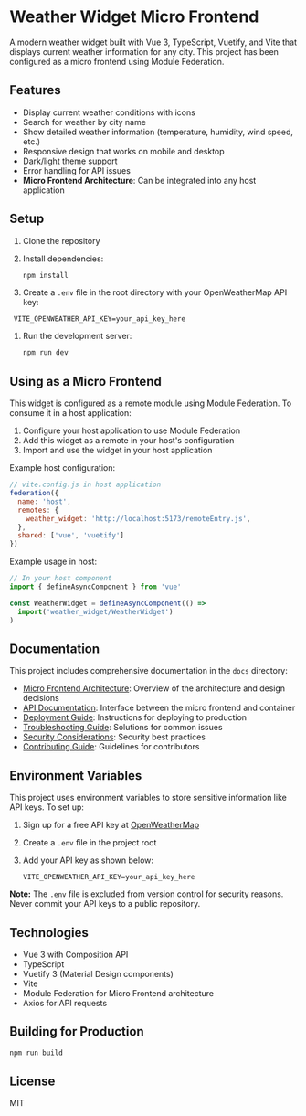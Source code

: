 # Weather Widget Micro Frontend

A modern weather widget built with Vue 3, TypeScript, Vuetify, and Vite that displays current weather information for any city. This project has been configured as a micro frontend using Module Federation.

## Features

- Display current weather conditions with icons
- Search for weather by city name
- Show detailed weather information (temperature, humidity, wind speed, etc.)
- Responsive design that works on mobile and desktop
- Dark/light theme support
- Error handling for API issues
- **Micro Frontend Architecture**: Can be integrated into any host application

## Setup

1. Clone the repository
2. Install dependencies:

   ```bash
   npm install
   ```

3. Create a `.env` file in the root directory with your OpenWeatherMap API key:

  ```plaintext
   VITE_OPENWEATHER_API_KEY=your_api_key_here
   ```

1. Run the development server:

   ```bash
   npm run dev
   ```

## Using as a Micro Frontend

This widget is configured as a remote module using Module Federation. To consume it in a host application:

1. Configure your host application to use Module Federation
2. Add this widget as a remote in your host's configuration
3. Import and use the widget in your host application

Example host configuration:

```javascript
// vite.config.js in host application
federation({
  name: 'host',
  remotes: {
    weather_widget: 'http://localhost:5173/remoteEntry.js',
  },
  shared: ['vue', 'vuetify']
})
```

Example usage in host:

```javascript
// In your host component
import { defineAsyncComponent } from 'vue'

const WeatherWidget = defineAsyncComponent(() => 
  import('weather_widget/WeatherWidget')
)
```

## Documentation

This project includes comprehensive documentation in the `docs` directory:

- [Micro Frontend Architecture](./docs/MICRO-FRONTEND-ARCHITECTURE.md): Overview of the architecture and design decisions
- [API Documentation](./docs/API-DOCUMENTATION.md): Interface between the micro frontend and container
- [Deployment Guide](./docs/DEPLOYMENT.md): Instructions for deploying to production
- [Troubleshooting Guide](./docs/TROUBLESHOOTING.md): Solutions for common issues
- [Security Considerations](./docs/SECURITY.md): Security best practices
- [Contributing Guide](./docs/CONTRIBUTING.md): Guidelines for contributors

## Environment Variables

This project uses environment variables to store sensitive information like API keys. To set up:

1. Sign up for a free API key at [OpenWeatherMap](https://openweathermap.org/api)
2. Create a `.env` file in the project root
3. Add your API key as shown below:

   ```plaintext
   VITE_OPENWEATHER_API_KEY=your_api_key_here
   ```

**Note:** The `.env` file is excluded from version control for security reasons. Never commit your API keys to a public repository.

## Technologies

- Vue 3 with Composition API
- TypeScript
- Vuetify 3 (Material Design components)
- Vite
- Module Federation for Micro Frontend architecture
- Axios for API requests

## Building for Production

```bash
npm run build
```

## License

MIT

